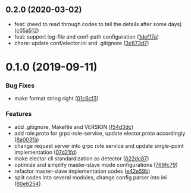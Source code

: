 ## 0.2.0 (2020-03-02)

* feat: (need to read through codes to tell the details after some days) ([c05a512](https://github.com/moooofly/dms-elector/commit/c05a512))
* feat: support log-file and conf-path configuration ([1def17a](https://github.com/moooofly/dms-elector/commit/1def17a))
* chore: update conf/elector.ini and .gitignore ([3c673d7](https://github.com/moooofly/dms-elector/commit/3c673d7))



# 0.1.0 (2019-09-11)


### Bug Fixes

* make format string right ([01c6cf3](https://github.com/moooofly/dms-elector/commit/01c6cf3))


### Features

* add .gitignore, Makefile and VERSION ([f54d3dc](https://github.com/moooofly/dms-elector/commit/f54d3dc))
* add role.proto for grpc-role-service, update elector.proto accordingly ([8a003fa](https://github.com/moooofly/dms-elector/commit/8a003fa))
* change request server into grpc role service and update single-point implementation ([07d21fd](https://github.com/moooofly/dms-elector/commit/07d21fd))
* make elector cli standardization as detector ([622dc87](https://github.com/moooofly/dms-elector/commit/622dc87))
* optimize and simplify master-slave mode configurations ([769fc79](https://github.com/moooofly/dms-elector/commit/769fc79))
* refactor master-slave implementation codes ([e42e59b](https://github.com/moooofly/dms-elector/commit/e42e59b))
* split codes into several modules, change config parser into ini ([60e6254](https://github.com/moooofly/dms-elector/commit/60e6254))



